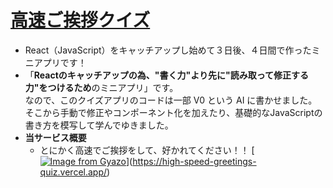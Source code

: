 # [**高速ご挨拶クイズ**](https://high-speed-greetings-quiz.vercel.app/)
- React（JavaScript）をキャッチアップし始めて３日後、４日間で作ったミニアプリです！
- 「**Reactのキャッチアップの為、"書く力"より先に"読み取って修正する力"をつけるため**のミニアプリ」です。    
  なので、このクイズアプリのコードは一部 V0 という AI に書かせました。  
  そこから手動で修正やコンポーネント化を加えたり、基礎的なJavaScriptの書き方を模写して学んでゆきました。
- **当サービス概要**
  - とにかく高速でご挨拶をして、好かれてください！！
[[![Image from Gyazo](https://i.gyazo.com/459e9a399414cd8a4e5fa2f101b6b09f.png)](https://gyazo.com/459e9a399414cd8a4e5fa2f101b6b09f)](https://high-speed-greetings-quiz.vercel.app/)
